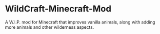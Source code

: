 # WildCraft-Minecraft-Mod
A W.I.P. mod for Minecraft that improves vanilla animals, along with adding more animals and other wilderness aspects.
